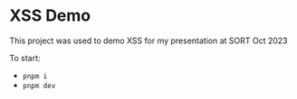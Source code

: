 # XSS Demo
This project was used to demo XSS for my presentation at SORT Oct 2023

To start:
- `pnpm i`
- `pnpm dev`
